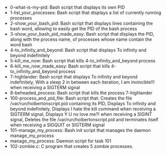 - 0-what-is-my-pid: Bash script that displays its own PID
- 1-list_your_processes: Bash script that displays a list of currently running processes
- 2-show_your_bash_pid: Bash script that displays lines containing the bash word, allowing to easily get the PID of the bash process
- 3-show_your_bash_pid_made_easy: Bash script that displays the PID, along with the process name, of processes whose name contain the word bash
- 4-to_infinity_and_beyond: Bash script that displays To infinity and beyond indefinitely
- 5-kill_me_now: Bash script that kills 4-to_infinity_and_beyond process
- 6-kill_me_now_made_easy: Bash script that kills 4-to_infinity_and_beyond process
- 7-highlander: Bash script that displays To infinity and beyond indefinitely, With a sleep 2 in between each iteration, I am invincible!!! when receiving a SIGTERM signal
- 8-beheaded_process: Bash script that kills the process 7-highlander
- 100-process_and_pid_file: Bash script that: Creates the file /var/run/holbertonscript.pid containing its PID, Displays To infinity and beyond indefinitely, Displays I hate the kill command when receiving a SIGTERM signal, Displays Y U no love me?! when receiving a SIGINT signal, Deletes the file /var/run/holbertonscript.pid and terminates itself when receiving a SIGQUIT or SIGTERM signal
- 101-manage_my_process: Bash init script that manages the daemon manage_my_process
- manage_my_process: Daemon script for task 101
- 102-zombie.c: C program that creates 5 zombie processes.